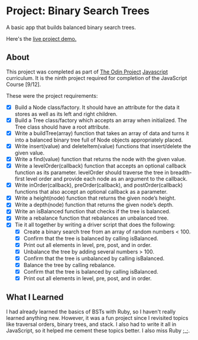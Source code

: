 Project: Binary Search Trees
=============

A basic app that builds balanced binary search trees.

Here's the [live project demo.](https://alansobchacki.github.io/odin-js-binary-search-trees/)

About
-----

This project was completed as part of [The Odin Project](https://www.theodinproject.com/) [Javascript](https://www.theodinproject.com/paths/full-stack-javascript/courses/javascript) curriculum. It is the ninth project required for completion of the JavaScript Course [9/12].

These were the project requirements:

- [x] Build a Node class/factory. It should have an attribute for the data it stores as well as its left and right children.
- [x] Build a Tree class/factory which accepts an array when initialized. The Tree class should have a root attribute.
- [x] Write a buildTree(array) function that takes an array of data and turns it into a balanced binary tree full of Node objects appropriately placed.
- [x] Write insert(value) and deleteItem(value) functions that insert/delete the given value.
- [x] Write a find(value) function that returns the node with the given value.
- [x] Write a levelOrder(callback) function that accepts an optional callback function as its parameter. levelOrder should traverse the tree in breadth-first level order and provide each node as an argument to the callback.
- [x] Write inOrder(callback), preOrder(callback), and postOrder(callback) functions that also accept an optional callback as a parameter.
- [x] Write a height(node) function that returns the given node’s height.
- [x] Write a depth(node) function that returns the given node’s depth.
- [x] Write an isBalanced function that checks if the tree is balanced.
- [x] Write a rebalance function that rebalances an unbalanced tree.
- [x] Tie it all together by writing a driver script that does the following:
  - [x]  Create a binary search tree from an array of random numbers < 100.
  - [x]  Confirm that the tree is balanced by calling isBalanced.
  - [x]  Print out all elements in level, pre, post, and in order.
  - [x]  Unbalance the tree by adding several numbers > 100.
  - [x]  Confirm that the tree is unbalanced by calling isBalanced.
  - [x]  Balance the tree by calling rebalance.
  - [x]  Confirm that the tree is balanced by calling isBalanced.
  - [x]  Print out all elements in level, pre, post, and in order.

What I Learned
-----

I had already learned the basics of BSTs with Ruby, so I haven't really learned anything new. However, it was a fun project since I revisited topics like traversal orders, binary trees, and stack. I also had to write it all in JavaScript, so it helped me cement these topics better. I also miss Ruby ;_;.

